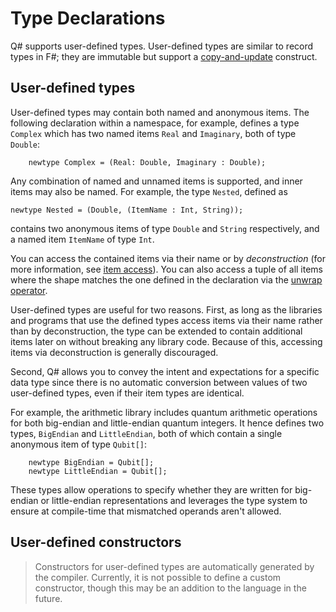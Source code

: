 # Type Declarations

Q# supports user-defined types. User-defined types are similar to record types in F#; they are immutable but support a [copy-and-update](xref:microsoft.quantum.qsharp.copyandupdateexpressions) construct.

## User-defined types

User-defined types may contain both named and anonymous items.
The following declaration within a namespace, for example, defines a type `Complex` which has two named items `Real` and `Imaginary`, both of type `Double`:

```qsharp
    newtype Complex = (Real: Double, Imaginary : Double);
```

Any combination of named and unnamed items is supported, and inner items may also be named.
For example, the type `Nested`, defined as

```qsharp
newtype Nested = (Double, (ItemName : Int, String)); 
```

contains two anonymous items of type `Double` and `String` respectively, and a named item `ItemName` of type `Int`.

You can access the contained items via their name or by *deconstruction* (for more information, see [item access](xref:microsoft.quantum.qsharp.itemaccessexpression#item-access-for-user-defined-types)).
You can also access a tuple of all items where the shape matches the one defined in the declaration via the [unwrap operator](xref:microsoft.quantum.qsharp.itemaccessexpression#item-access-for-user-defined-types).

User-defined types are useful for two reasons. First,
as long as the libraries and programs that use the defined types access items via their name rather than by deconstruction, the type can be extended to contain additional items later on without breaking any library code. Because of this, accessing items via deconstruction is generally discouraged.

Second, Q# allows you to convey the intent and expectations for a specific data type since there is no automatic conversion between values of two user-defined types, even if their item types are identical.

For example, the arithmetic library includes quantum arithmetic operations for both big-endian and little-endian quantum integers.
It hence defines two types, `BigEndian` and `LittleEndian`, both of which contain a single anonymous item of type `Qubit[]`:

```qsharp
    newtype BigEndian = Qubit[];
    newtype LittleEndian = Qubit[];
```

These types allow operations to specify whether they are written for big-endian or little-endian representations and leverages the type system to ensure at compile-time that mismatched operands aren't allowed.

## User-defined constructors

>Constructors for user-defined types are automatically generated by the compiler. Currently, it is not possible to define a custom constructor, though this may be an addition to the language in the future.


